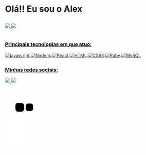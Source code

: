 <h1>Olá!! Eu sou o Alex</h1>

##

<div>
  <a href="https://github.com/Alexc0217">
  <img heigth="180em" src="https://github-readme-stats.vercel.app/api?username=Alexc0217&show_icons=true&theme=tokyonight"/>
  <img heigth="180em" src="https://github-readme-stats.vercel.app/api/top-langs/?username=Alexc0217&langs_count=16&layout=compact&show_icons=true&theme=tokyonight"/>
</div>
<br/>
<h3>Principais tecnologias em que atuo:</h3>
<div>
  <img align="center" width="90px" height="50px" alt="javascript" src="https://cdn.jsdelivr.net/gh/devicons/devicon/icons/javascript/javascript-original.svg" />
  <img align="center" width="90px" height="100px" alt="Node.js" src="https://cdn.jsdelivr.net/gh/devicons/devicon/icons/nodejs/nodejs-original-wordmark.svg" />
  <img align="center" width="90px" height="50px" alt="React" src="https://cdn.jsdelivr.net/gh/devicons/devicon/icons/react/react-original.svg" />
  <img align="center" width="90px" height="50px" alt="HTML" src="https://cdn.jsdelivr.net/gh/devicons/devicon/icons/html5/html5-original-wordmark.svg" />
  <img align="center" width="90px" height="50px" alt="CSS3" src="https://cdn.jsdelivr.net/gh/devicons/devicon/icons/css3/css3-original-wordmark.svg" />
  <img align="center" width="90px" height="50px" alt="Ruby" src="https://cdn.jsdelivr.net/gh/devicons/devicon/icons/ruby/ruby-plain.svg" />
  <img align="center" width="90px" height="50px" alt="MySQL" src="https://cdn.jsdelivr.net/gh/devicons/devicon/icons/mysql/mysql-original-wordmark.svg" />
</div>

##

<h3>Minhas redes sociais: </h3>

 <a href="http://linkedin.com/in/alexc0217" target="_blank">
    <img src="https://img.shields.io/badge/LinkedIn-0077B5?style=for-the-badge&logo=linkedin&logoColor=white" />
 </a>
 <a href="http://instagram.com/alexc0217" target="_blank">
    <img src="https://img.shields.io/badge/Instagram-E4405F?style=for-the-badge&logo=instagram&logoColor=white" />   
 </a>
 
 ##
 
 ![snake annimation](https://github.com/Alexc0217/Alexc0217/blob/output/github-contribution-grid-snake.svg)
